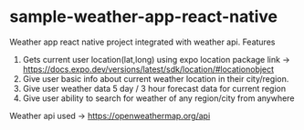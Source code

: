 # sample-weather-app-react-native
Weather app react native project integrated with weather api.
Features
1. Gets current user location(lat,long) using expo location package link -> https://docs.expo.dev/versions/latest/sdk/location/#locationobject
2. Give user basic info about current weather location in their city/region.
3. Give user weather data 5 day / 3 hour forecast data for current region
4. Give user ability to search for weather of any region/city from anywhere

Weather api used -> https://openweathermap.org/api
